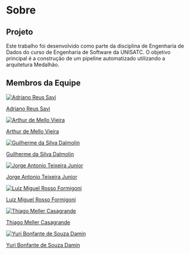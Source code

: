 ﻿---
hide:
  - navigation
---

# Sobre

## Projeto

Este trabalho foi desenvolvido como parte da disciplina de Engenharia de Dados do curso de Engenharia de Software da UNISATC. O objetivo principal é a construção de um pipeline automatizado utilizando a arquitetura Medalhão.

## Membros da Equipe

<div class="members-grid" markdown="1">

<div class="member-card">
  <a href="https://github.com/AdrianoReusSavi">
    <img src="https://avatars.githubusercontent.com/AdrianoReusSavi" alt="Adriano Reus Savi">
    <p>Adriano Reus Savi</p>
  </a>
</div>

<div class="member-card">
  <a href="https://github.com/ArthurDMello">
    <img src="https://avatars.githubusercontent.com/ArthurDMello" alt="Arthur de Mello Vieira">
    <p>Arthur de Mello Vieira</p>
  </a>
</div>

<div class="member-card">
  <a href="https://github.com/GuiDalmolin">
    <img src="https://avatars.githubusercontent.com/GuiDalmolin" alt="Guilherme da Silva Dalmolin">
    <p>Guilherme da Silva Dalmolin</p>
  </a>
</div>

<div class="member-card">
  <a href="https://github.com/JorgeAntonioJr">
    <img src="https://avatars.githubusercontent.com/JorgeAntonioJr" alt="Jorge Antonio Teixeira Junior">
    <p>Jorge Antonio Teixeira Junior</p>
  </a>
</div>

<div class="member-card">
  <a href="https://github.com/Miguelito001">
    <img src="https://avatars.githubusercontent.com/Miguelito001" alt="Luiz Miguel Rosso Formigoni">
    <p>Luiz Miguel Rosso Formigoni</p>
  </a>
</div>

<div class="member-card">
  <a href="https://github.com/thiagomeller">
    <img src="https://avatars.githubusercontent.com/thiagomeller" alt="Thiago Meller Casagrande">
    <p>Thiago Meller Casagrande</p>
  </a>
</div>

<div class="member-card">
  <a href="https://github.com/YuriDamin">
    <img src="https://avatars.githubusercontent.com/YuriDamin" alt="Yuri Bonfante de Souza Damin">
    <p>Yuri Bonfante de Souza Damin</p>
  </a>
</div>

</div>
